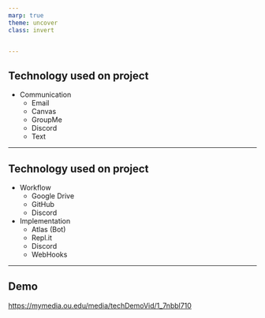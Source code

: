 ```yaml
---
marp: true
theme: uncover
class: invert


---
```

## Technology used on project
- Communication
    - Email
    - Canvas
    - GroupMe
    - Discord
    - Text
---
## Technology used on project
- Workflow
    - Google Drive
    - GitHub
    - Discord
- Implementation
    - Atlas (Bot)
    - Repl.it
    - Discord
    - WebHooks
---
## Demo
https://mymedia.ou.edu/media/techDemoVid/1_7nbbl710